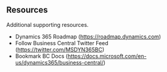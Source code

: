 ## Resources

Additional supporting resources.

* Dynamics 365 Roadmap (https://roadmap.dynamics.com)
* Follow Business Central Twitter Feed (https://twitter.com/MSDYN365BC)
* Bookmark BC Docs (https://docs.microsoft.com/en-us/dynamics365/business-central/)

